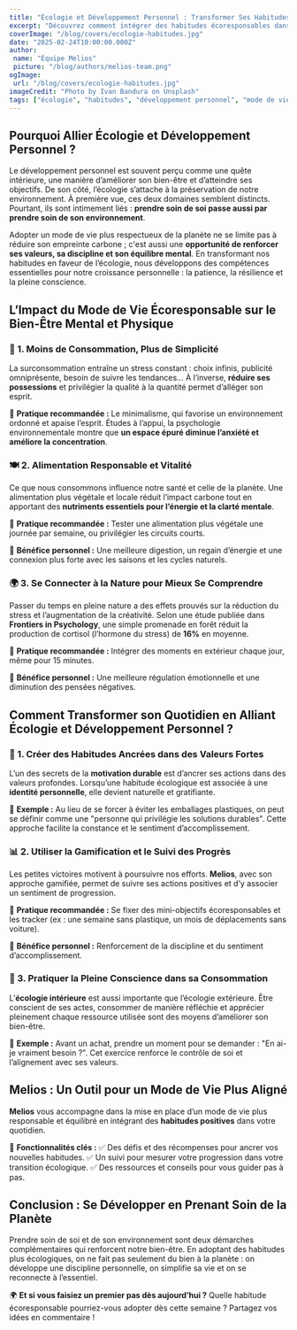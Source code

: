 ```yaml
---
title: "Écologie et Développement Personnel : Transformer Ses Habitudes pour un Impact Durable"
excerpt: "Découvrez comment intégrer des habitudes écoresponsables dans votre quotidien tout en améliorant votre bien-être et votre épanouissement personnel."
coverImage: "/blog/covers/ecologie-habitudes.jpg"
date: "2025-02-24T10:00:00.000Z"
author:
 name: "Équipe Melios"
 picture: "/blog/authors/melios-team.png"
ogImage:
 url: "/blog/covers/ecologie-habitudes.jpg"
imageCredit: "Photo by Ivan Bandura on Unsplash"
tags: ["écologie", "habitudes", "développement personnel", "mode de vie"]
---
```


## Pourquoi Allier Écologie et Développement Personnel ?

Le développement personnel est souvent perçu comme une quête intérieure, une manière d’améliorer son bien-être et d’atteindre ses objectifs. De son côté, l’écologie s’attache à la préservation de notre environnement. À première vue, ces deux domaines semblent distincts. Pourtant, ils sont intimement liés : **prendre soin de soi passe aussi par prendre soin de son environnement**.

Adopter un mode de vie plus respectueux de la planète ne se limite pas à réduire son empreinte carbone ; c'est aussi une **opportunité de renforcer ses valeurs, sa discipline et son équilibre mental**. En transformant nos habitudes en faveur de l’écologie, nous développons des compétences essentielles pour notre croissance personnelle : la patience, la résilience et la pleine conscience.

## L’Impact du Mode de Vie Écoresponsable sur le Bien-Être Mental et Physique

### 🌿 1. **Moins de Consommation, Plus de Simplicité**

La surconsommation entraîne un stress constant : choix infinis, publicité omniprésente, besoin de suivre les tendances… À l’inverse, **réduire ses possessions** et privilégier la qualité à la quantité permet d’alléger son esprit.

🔹 **Pratique recommandée :** Le minimalisme, qui favorise un environnement ordonné et apaise l’esprit. Études à l’appui, la psychologie environnementale montre que **un espace épuré diminue l’anxiété et améliore la concentration**.

### 🍽 2. **Alimentation Responsable et Vitalité**

Ce que nous consommons influence notre santé et celle de la planète. Une alimentation plus végétale et locale réduit l’impact carbone tout en apportant des **nutriments essentiels pour l’énergie et la clarté mentale**.

🔹 **Pratique recommandée :** Tester une alimentation plus végétale une journée par semaine, ou privilégier les circuits courts.

🔹 **Bénéfice personnel :** Une meilleure digestion, un regain d’énergie et une connexion plus forte avec les saisons et les cycles naturels.

### 🌍 3. **Se Connecter à la Nature pour Mieux Se Comprendre**

Passer du temps en pleine nature a des effets prouvés sur la réduction du stress et l’augmentation de la créativité. Selon une étude publiée dans **Frontiers in Psychology**, une simple promenade en forêt réduit la production de cortisol (l’hormone du stress) de **16%** en moyenne.

🔹 **Pratique recommandée :** Intégrer des moments en extérieur chaque jour, même pour 15 minutes.

🔹 **Bénéfice personnel :** Une meilleure régulation émotionnelle et une diminution des pensées négatives.

## Comment Transformer son Quotidien en Alliant Écologie et Développement Personnel ?

### 🔄 1. **Créer des Habitudes Ancrées dans des Valeurs Fortes**

L’un des secrets de la **motivation durable** est d’ancrer ses actions dans des valeurs profondes. Lorsqu’une habitude écologique est associée à une **identité personnelle**, elle devient naturelle et gratifiante.

📌 **Exemple :** Au lieu de se forcer à éviter les emballages plastiques, on peut se définir comme une "personne qui privilégie les solutions durables". Cette approche facilite la constance et le sentiment d’accomplissement.

### 📊 2. **Utiliser la Gamification et le Suivi des Progrès**

Les petites victoires motivent à poursuivre nos efforts. **Melios**, avec son approche gamifiée, permet de suivre ses actions positives et d’y associer un sentiment de progression.

🔹 **Pratique recommandée :** Se fixer des mini-objectifs écoresponsables et les tracker (ex : une semaine sans plastique, un mois de déplacements sans voiture).

🔹 **Bénéfice personnel :** Renforcement de la discipline et du sentiment d’accomplissement.

### 🧘 3. **Pratiquer la Pleine Conscience dans sa Consommation**

L’**écologie intérieure** est aussi importante que l’écologie extérieure. Être conscient de ses actes, consommer de manière réfléchie et apprécier pleinement chaque ressource utilisée sont des moyens d’améliorer son bien-être.

📌 **Exemple :** Avant un achat, prendre un moment pour se demander : "En ai-je vraiment besoin ?". Cet exercice renforce le contrôle de soi et l’alignement avec ses valeurs.

## Melios : Un Outil pour un Mode de Vie Plus Aligné

**Melios** vous accompagne dans la mise en place d’un mode de vie plus responsable et équilibré en intégrant des **habitudes positives** dans votre quotidien.

🚀 **Fonctionnalités clés :**
✅ Des défis et des récompenses pour ancrer vos nouvelles habitudes.
✅ Un suivi pour mesurer votre progression dans votre transition écologique.
✅ Des ressources et conseils pour vous guider pas à pas.

## Conclusion : Se Développer en Prenant Soin de la Planète

Prendre soin de soi et de son environnement sont deux démarches complémentaires qui renforcent notre bien-être. En adoptant des habitudes plus écologiques, on ne fait pas seulement du bien à la planète : on développe une discipline personnelle, on simplifie sa vie et on se reconnecte à l’essentiel.

🌍 **Et si vous faisiez un premier pas dès aujourd’hui ?** Quelle habitude écoresponsable pourriez-vous adopter dès cette semaine ? Partagez vos idées en commentaire !
